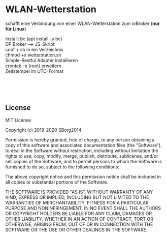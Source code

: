 # WLAN-Wetterstation
 schafft eine Verbindung von einer WLAN-Wetterstation zum ioBroker (__nur für Linux__)
 
 Install: bc (apt install -y bc)<br>
 DP Broker --> JS-Skript<br>
 conf + sh in ein Verzeichnis<br>
 chmod +x wetterstation.sh<br>
 Simple-Restful Adapter installieren<br>
 crontab -e (root) erweitern <br>
 Zeitstempel im UTC-Format <br>
 
<br><br><br>
## License ## 
 MIT License

Copyright (c) 2019-2020 SBorg2014

Permission is hereby granted, free of charge, to any person obtaining a copy
of this software and associated documentation files (the "Software"), to deal
in the Software without restriction, including without limitation the rights
to use, copy, modify, merge, publish, distribute, sublicense, and/or sell
copies of the Software, and to permit persons to whom the Software is
furnished to do so, subject to the following conditions:

The above copyright notice and this permission notice shall be included in all
copies or substantial portions of the Software.

THE SOFTWARE IS PROVIDED "AS IS", WITHOUT WARRANTY OF ANY KIND, EXPRESS OR
IMPLIED, INCLUDING BUT NOT LIMITED TO THE WARRANTIES OF MERCHANTABILITY,
FITNESS FOR A PARTICULAR PURPOSE AND NONINFRINGEMENT. IN NO EVENT SHALL THE
AUTHORS OR COPYRIGHT HOLDERS BE LIABLE FOR ANY CLAIM, DAMAGES OR OTHER
LIABILITY, WHETHER IN AN ACTION OF CONTRACT, TORT OR OTHERWISE, ARISING FROM,
OUT OF OR IN CONNECTION WITH THE SOFTWARE OR THE USE OR OTHER DEALINGS IN THE
SOFTWARE.

